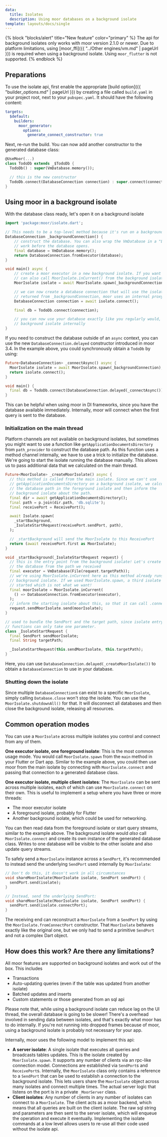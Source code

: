 ```yaml
---
data:
  title: Isolates
  description: Using moor databases on a background isolate
template: layouts/docs/single
---
```


{% block "blocks/alert" title="New feature" color="primary" %}
The api for background isolates only works with moor version 2.1.0 or newer. Due to
platform limitations, using [moor_ffi]({{ "../Other engines/vm.md" | pageUrl }}) is required when
using a background isolate. Using `moor_flutter` is not supported.
{% endblock %}

## Preparations

To use the isolate api, first enable the appropriate [build option]({{ "builder_options.md" | pageUrl }}) by
creating a file called `build.yaml` in your project root, next to your `pubspec.yaml`. It should have the following
content:
```yaml
targets:
  $default:
    builders:
      moor_generator:
        options:
          generate_connect_constructor: true
```
Next, re-run the build. You can now add another constructor to the generated database class:
```dart
@UseMoor(...)
class TodoDb extends _$TodoDb {
  TodoDb() : super(VmDatabase.memory());

  // this is the new constructor
  TodoDb.connect(DatabaseConnection connection) : super.connect(connection);
}
```

## Using moor in a background isolate

With the database class ready, let's open it on a background isolate
```dart
import 'package:moor/isolate.dart';

// This needs to be a top-level method because it's run on a background isolate
DatabaseConnection _backgroundConnection() {
    // construct the database. You can also wrap the VmDatabase in a "LazyDatabase" if you need to run
    // work before the database opens.
    final database = VmDatabase.memory();
    return DatabaseConnection.fromExecutor(database);
}

void main() async {
    // create a moor executor in a new background isolate. If you want to start the isolate yourself, you
    // can also call MoorIsolate.inCurrent() from the background isolate
    MoorIsolate isolate = await MoorIsolate.spawn(_backgroundConnection);

    // we can now create a database connection that will use the isolate internally. This is NOT what's
    // returned from _backgroundConnection, moor uses an internal proxy class for isolate communication.
    DatabaseConnection connection = await isolate.connect();

    final db = TodoDb.connect(connection);

    // you can now use your database exactly like you regularly would, it transparently uses a 
    // background isolate internally
}
```

If you need to construct the database outside of an `async` context, you can use the new 
`DatabaseConnection.delayed` constructor introduced in moor 3.4. In the example above, you
could synchronously obtain a `TodoDb` by using:

```dart
Future<DatabaseConnection> _connectAsync() async {
  MoorIsolate isolate = await MoorIsolate.spawn(_backgroundConnection);
  return isolate.connect();
}

void main() {
  final db = TodoDb.connect(DatabaseConnection.delayed(_connectAsync()));
}
```

This can be helpful when using moor in DI frameworks, since you have the database available
immediately. Internally, moor will connect when the first query is sent to the database.

### Initialization on the main thread

Platform channels are not available on background isolates, but sometimes you might want to use
a function like `getApplicationDocumentsDirectory` from `path_provider` to construct the database
path. As this function uses a method channel internally, we have to use a trick to initialize the
database.
We're going to start the isolate running the database manually. This allows us to pass additional
data that we calculated on the main thread.

```dart
Future<MoorIsolate> _createMoorIsolate() async {
  // this method is called from the main isolate. Since we can't use
  // getApplicationDocumentsDirectory on a background isolate, we calculate
  // the database path in the foreground isolate and then inform the
  // background isolate about the path.
  final dir = await getApplicationDocumentsDirectory();
  final path = p.join(dir.path, 'db.sqlite');
  final receivePort = ReceivePort();

  await Isolate.spawn(
    _startBackground,
    _IsolateStartRequest(receivePort.sendPort, path),
  );

  // _startBackground will send the MoorIsolate to this ReceivePort
  return (await receivePort.first as MoorIsolate);
}

void _startBackground(_IsolateStartRequest request) {
  // this is the entry point from the background isolate! Let's create
  // the database from the path we received
  final executor = VmDatabase(File(request.targetPath));
  // we're using MoorIsolate.inCurrent here as this method already runs on a
  // background isolate. If we used MoorIsolate.spawn, a third isolate would be
  // started which is not what we want!
  final moorIsolate = MoorIsolate.inCurrent(
    () => DatabaseConnection.fromExecutor(executor),
  );
  // inform the starting isolate about this, so that it can call .connect()
  request.sendMoorIsolate.send(moorIsolate);
}

// used to bundle the SendPort and the target path, since isolate entry point
// functions can only take one parameter.
class _IsolateStartRequest {
  final SendPort sendMoorIsolate;
  final String targetPath;

  _IsolateStartRequest(this.sendMoorIsolate, this.targetPath);
}
```

Here, you can use `DatabaseConnection.delayed(_createMoorIsolate())` to obtain a
`DatabaseConnection` to use in your database.

### Shutting down the isolate

Since multiple `DatabaseConnection`s can exist to a specific `MoorIsolate`, simply calling
`Database.close` won't stop the isolate. You can use the `MoorIsolate.shutdownAll()` for that.
It will disconnect all databases and then close the background isolate, releasing all resources.

## Common operation modes

You can use a `MoorIsolate` across multiple isolates you control and connect from any of them.

__One executor isolate, one foreground isolate__: This is the most common usage mode. You would call
`MoorIsolate.spawn` from the `main` method in your Flutter or Dart app. Similar to the example above,
you could then use moor from the main isolate by connecting with `MoorIsolate.connect` and passing that
connection to a generated database class.

__One executor isolate, multiple client isolates__: The `MoorIsolate` can be sent across multiple
isolates, each of which can use `MoorIsolate.connect` on their own. This is useful to implement
a setup where you have three or more threads:

- The moor executor isolate
- A foreground isolate, probably for Flutter
- Another background isolate, which could be used for networking.

You can then read data from the foreground isolate or start query streams, similar to the example
above. The background isolate would _also_ call `MoorIsolate.connect` and create its own instance
of the generated database class. Writes to one database will be visible to the other isolate and
also update query streams.

To safely send a `MoorIsolate` instance across a `SendPort`, it's recommended to instead send the
underlying `SendPort` used internally by `MoorIsolate`:

```dart
// Don't do this, it doesn't work in all circumstances
void shareMoorIsolate(MoorIsolate isolate, SendPort sendPort) {
  sendPort.send(isolate);
}

// Instead, send the underlying SendPort:
void shareMoorIsolate(MoorIsolate isolate, SendPort sendPort) {
  sendPort.send(isolate.connectPort);
}
```

The receiving end can reconstruct a `MoorIsolate` from a `SendPort` by using the
`MoorIsolate.fromConnectPort` constructor. That `MoorIsolate` behaves exactly like the original
one, but we only had to send a primitive `SendPort` and not a complex Dart object.

## How does this work? Are there any limitations?

All moor features are supported on background isolates and work out of the box. This includes

- Transactions
- Auto-updating queries (even if the table was updated from another isolate)
- Batched updates and inserts
- Custom statements or those generated from an sql api

Please note that, while using a background isolate can reduce lag on the UI thread, the overall
database is going to be slower! There's a overhead involved in sending data between
isolates, and that's exactly what moor has to do internally. If you're not running into dropped
frames because of moor, using a background isolate is probably not necessary for your app.

Internally, moor uses the following model to implement this api:

- __A server isolate__: A single isolate that executes all queries and broadcasts tables updates.
  This is the isolate created by `MoorIsolate.spawn`. It supports any number of clients via an
  rpc-like connection model. Connections are established via `SendPort`s and `ReceivePort`s.
  Internally, the `MoorIsolate` class only contains a reference to a `SendPort` that can be used to 
  establish a connection to the background isolate. This lets users share the `MoorIsolate`
  object across many isolates and connect multiple times. The actual server logic that listens on
  the port is in a private `_MoorServer` class.
- __Client isolates__: Any number of clients in any number of isolates can connect to a `MoorIsolate`.
  The client acts as a moor backend, which means that all queries are built on the client isolate. The
  raw sql string and parameters are then sent to the server isolate, which will enqueue the operation
  and execute it eventually. Implementing the isolate commands at a low level allows users to re-use
  all their code used without the isolate api.
